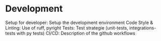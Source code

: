 # Development

Setup for developer: Setup the development environment
Code Style & Linting: Use of ruff, pyright
Tests: Test strategie (unit-tests, integrations-tests with py tests)
CI/CD: Description of the github workflows 